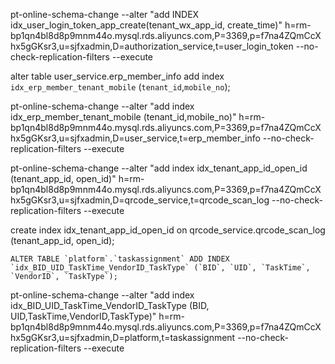 pt-online-schema-change --alter "add INDEX idx_user_login_token_app_create(tenant_wx_app_id, create_time)" h=rm-bp1qn4bl8d8p9mnm44o.mysql.rds.aliyuncs.com,P=3369,p=f7na4ZQmCcXhx5gGKsr3,u=sjfxadmin,D=authorization_service,t=user_login_token  --no-check-replication-filters  --execute



alter table user_service.erp_member_info add index `idx_erp_member_tenant_mobile` (`tenant_id`,`mobile_no`);


pt-online-schema-change --alter "add index idx_erp_member_tenant_mobile (tenant_id,mobile_no)" h=rm-bp1qn4bl8d8p9mnm44o.mysql.rds.aliyuncs.com,P=3369,p=f7na4ZQmCcXhx5gGKsr3,u=sjfxadmin,D=user_service,t=erp_member_info  --no-check-replication-filters  --execute


pt-online-schema-change --alter "add index idx_tenant_app_id_open_id (tenant_app_id, open_id)" h=rm-bp1qn4bl8d8p9mnm44o.mysql.rds.aliyuncs.com,P=3369,p=f7na4ZQmCcXhx5gGKsr3,u=sjfxadmin,D=qrcode_service,t=qrcode_scan_log  --no-check-replication-filters  --execute


create index idx_tenant_app_id_open_id
	on qrcode_service.qrcode_scan_log (tenant_app_id, open_id);


	ALTER TABLE `platform`.`taskassignment` ADD INDEX `idx_BID_UID_TaskTime_VendorID_TaskType` (`BID`, `UID`, `TaskTime`, `VendorID`, `TaskType`);

pt-online-schema-change --alter "add index idx_BID_UID_TaskTime_VendorID_TaskType (BID, UID,TaskTime,VendorID,TaskType)" h=rm-bp1qn4bl8d8p9mnm44o.mysql.rds.aliyuncs.com,P=3369,p=f7na4ZQmCcXhx5gGKsr3,u=sjfxadmin,D=platform,t=taskassignment  --no-check-replication-filters  --execute